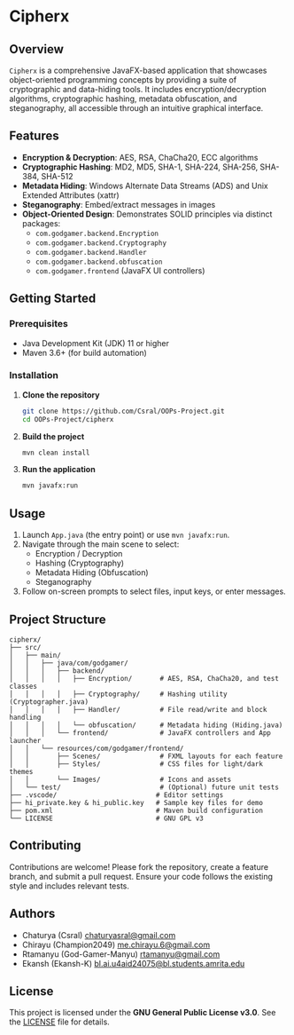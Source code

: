 # Cipherx

## Overview

`Cipherx` is a comprehensive JavaFX-based application that showcases object-oriented programming concepts by providing a suite of cryptographic and data-hiding tools. It includes encryption/decryption algorithms, cryptographic hashing, metadata obfuscation, and steganography, all accessible through an intuitive graphical interface.

## Features

- **Encryption & Decryption**: AES, RSA, ChaCha20, ECC algorithms
- **Cryptographic Hashing**: MD2, MD5, SHA-1, SHA-224, SHA-256, SHA-384, SHA-512
- **Metadata Hiding**: Windows Alternate Data Streams (ADS) and Unix Extended Attributes (xattr)
- **Steganography**: Embed/extract messages in images
- **Object-Oriented Design**: Demonstrates SOLID principles via distinct packages:
  - `com.godgamer.backend.Encryption`
  - `com.godgamer.backend.Cryptography`
  - `com.godgamer.backend.Handler`
  - `com.godgamer.backend.obfuscation`
  - `com.godgamer.frontend` (JavaFX UI controllers)

## Getting Started

### Prerequisites

- Java Development Kit (JDK) 11 or higher
- Maven 3.6+ (for build automation)

### Installation

1. **Clone the repository**
   ```bash
   git clone https://github.com/Csral/OOPs-Project.git
   cd OOPs-Project/cipherx
   ```
2. **Build the project**
   ```bash
   mvn clean install
   ```
3. **Run the application**
   ```bash
   mvn javafx:run
   ```

## Usage

1. Launch `App.java` (the entry point) or use `mvn javafx:run`.
2. Navigate through the main scene to select:
   - Encryption / Decryption
   - Hashing (Cryptography)
   - Metadata Hiding (Obfuscation)
   - Steganography
3. Follow on-screen prompts to select files, input keys, or enter messages.

## Project Structure

```
cipherx/
├── src/
│   ├── main/
│   │   ├── java/com/godgamer/
│   │   │   ├── backend/
│   │   │   │   ├── Encryption/       # AES, RSA, ChaCha20, and test classes
│   │   │   │   ├── Cryptography/     # Hashing utility (Cryptographer.java)
│   │   │   │   ├── Handler/          # File read/write and block handling
│   │   │   │   └── obfuscation/      # Metadata hiding (Hiding.java)
│   │   │   └── frontend/             # JavaFX controllers and App launcher
│   │   └── resources/com/godgamer/frontend/
│   │       ├── Scenes/               # FXML layouts for each feature
│   │       ├── Styles/               # CSS files for light/dark themes
│   │       └── Images/               # Icons and assets
│   └── test/                         # (Optional) future unit tests
├── .vscode/                         # Editor settings
├── hi_private.key & hi_public.key   # Sample key files for demo
├── pom.xml                          # Maven build configuration
└── LICENSE                          # GNU GPL v3
```

## Contributing

Contributions are welcome! Please fork the repository, create a feature branch, and submit a pull request. Ensure your code follows the existing style and includes relevant tests.

## Authors

- Chaturya (Csral) <chaturyasral@gmail.com>
- Chirayu (Champion2049) <me.chirayu.6@gmail.com>
- Rtamanyu (God-Gamer-Manyu) <rtamanyu@gmail.com>
- Ekansh (Ekansh-K) <bl.ai.u4aid24075@bl.students.amrita.edu>

## License

This project is licensed under the **GNU General Public License v3.0**. See the [LICENSE](LICENSE) file for details.


